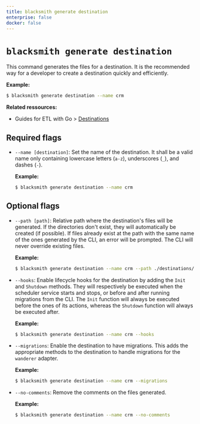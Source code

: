 ```yaml
---
title: blacksmith generate destination
enterprise: false
docker: false
---
```


# `blacksmith generate destination`

This command generates the files for a destination. It is the recommended way for
a developer to create a destination quickly and efficiently.

**Example:**
```bash
$ blacksmith generate destination --name crm

```

**Related ressources:**
- Guides for ETL with Go >
  [Destinations](/blacksmith/etl/load/destinations)

## Required flags

- `--name [destination]`: Set the name of the destination. It shall be a valid name
  only containing lowercase letters (`a-z`), underscores (`_`), and dashes (`-`).

  **Example:**
  ```bash
  $ blacksmith generate destination --name crm

  ```

## Optional flags

- `--path [path]`: Relative path where the destination's files will be generated.
  If the directories don't exist, they will automatically be created (if possible).
  If files already exist at the path with the same name of the ones generated by
  the CLI, an error will be prompted. The CLI will never override existing files.

  **Example:**
  ```bash
  $ blacksmith generate destination --name crm --path ./destinations/crm

  ```

- `--hooks`: Enable lifecycle hooks for the destination by adding the `Init` and
  `Shutdown` methods. They will respectively be executed when the scheduler service
  starts and stops, or before and after running migrations from the CLI. The `Init`
  function will always be executed before the ones of its actions, whereas the
  `Shutdown` function will always be executed after.

  **Example:**
  ```bash
  $ blacksmith generate destination --name crm --hooks

  ```

- `--migrations`: Enable the destination to have migrations. This adds the appropriate
  methods to the destination to handle migrations for the `wanderer` adapter.

  **Example:**
  ```bash
  $ blacksmith generate destination --name crm --migrations

  ```

- `--no-comments`: Remove the comments on the files generated.

  **Example:**
  ```bash
  $ blacksmith generate destination --name crm --no-comments

  ```
